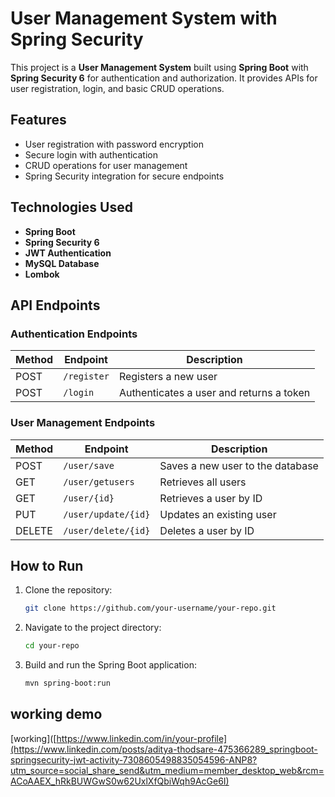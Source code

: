 # User Management System with Spring Security

This project is a **User Management System** built using **Spring Boot** with **Spring Security 6** for authentication and authorization. It provides APIs for user registration, login, and basic CRUD operations.

## Features
- User registration with password encryption
- Secure login with authentication
- CRUD operations for user management
- Spring Security integration for secure endpoints

## Technologies Used
- **Spring Boot**
- **Spring Security 6**
- **JWT Authentication**
- **MySQL Database**
- **Lombok**

## API Endpoints

### Authentication Endpoints
| Method | Endpoint       | Description |
|--------|---------------|-------------|
| POST   | `/register`    | Registers a new user |
| POST   | `/login`       | Authenticates a user and returns a token |

### User Management Endpoints
| Method | Endpoint          | Description |
|--------|------------------|-------------|
| POST   | `/user/save`      | Saves a new user to the database |
| GET    | `/user/getusers`  | Retrieves all users |
| GET    | `/user/{id}`      | Retrieves a user by ID |
| PUT    | `/user/update/{id}` | Updates an existing user |
| DELETE | `/user/delete/{id}` | Deletes a user by ID |

## How to Run
1. Clone the repository:
   ```sh
   git clone https://github.com/your-username/your-repo.git
   ```
2. Navigate to the project directory:
   ```sh
   cd your-repo
   ```
3. Build and run the Spring Boot application:
   ```sh
   mvn spring-boot:run
   ```

## working demo
[working]([https://www.linkedin.com/in/your-profile](https://www.linkedin.com/posts/aditya-thodsare-475366289_springboot-springsecurity-jwt-activity-7308605498835054596-ANP8?utm_source=social_share_send&utm_medium=member_desktop_web&rcm=ACoAAEX_hRkBUWGwS0w62UxlXfQbiWqh9AcGe6I)
